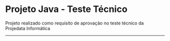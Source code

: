 # Projeto Java - Teste Técnico 
Projeto realizado como requisito de aprovação no teste técnico da Projedata Informática

---
